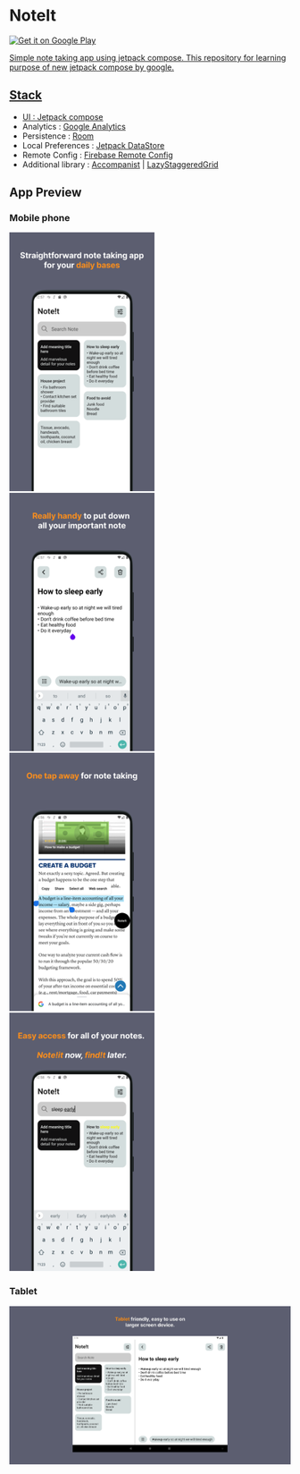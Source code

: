 # NoteIt

<a href='https://play.google.com/store/apps/details?id=com.sugadev.noteit'><img alt='Get it on Google Play' src='https://play.google.com/intl/en_us/badges/images/generic/en_badge_web_generic.png' width=180/>

Simple note taking app using jetpack compose. This repository for learning purpose of new jetpack
compose by google.

## Stack

* UI : [Jetpack compose](https://developer.android.com/jetpack/compose)
* Analytics : [Google Analytics](https://firebase.google.com/docs/analytics/get-started?platform=android)
* Persistence : [Room](https://developer.android.com/training/data-storage/room)
* Local Preferences : [Jetpack DataStore](https://developer.android.com/topic/libraries/architecture/datastore)
* Remote Config : [Firebase Remote Config](https://firebase.google.com/docs/remote-config/get-started?platform=android)
* Additional library : [Accompanist](https://google.github.io/accompanist/systemuicontroller/) | [LazyStaggeredGrid](https://github.com/nesyou01/LazyStaggeredGrid)

## App Preview

### Mobile phone

<img src="doc/img/Playstore Screenshots - 1.png" width="260">  <img src="doc/img/Playstore Screenshots - 2.png" width="260">  
<img src="doc/img/Playstore Screenshots - 3.png" width="260"> <img src="doc/img/Playstore Screenshots - 4.png" width="260">

### Tablet

<img src="doc/img/Playstore Screenshots - 1 - Tablet.png" width="560">